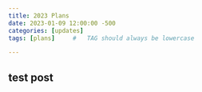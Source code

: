```yaml
---
title: 2023 Plans
date: 2023-01-09 12:00:00 -500
categories: [updates]
tags: [plans]     #   TAG should always be lowercase

---
```


## test post